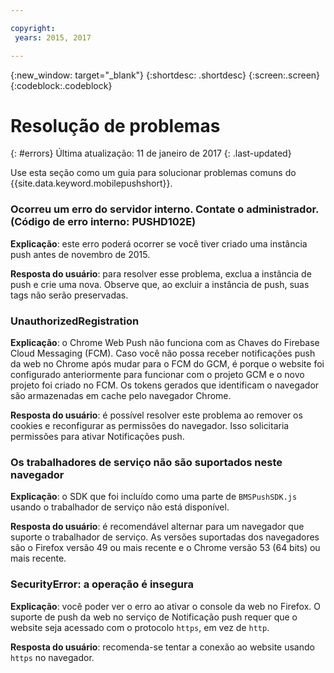 ```yaml
---

copyright:
 years: 2015, 2017

---
```


{:new_window: target="_blank"}
{:shortdesc: .shortdesc}
{:screen:.screen}
{:codeblock:.codeblock}

# Resolução de problemas
{: #errors}
Última atualização: 11 de janeiro de 2017
{: .last-updated}

Use esta seção como um guia para solucionar problemas comuns do {{site.data.keyword.mobilepushshort}}.


### Ocorreu um erro do servidor interno. Contate o administrador. (Código de erro interno: PUSHD102E)

**Explicação**: este erro poderá ocorrer se
você tiver criado uma instância push antes de novembro de 2015.  

**Resposta do usuário**: para resolver esse problema, exclua a instância de push e
crie uma nova. Observe que, ao excluir a instância de push, suas tags não serão preservadas.


### UnauthorizedRegistration

**Explicação**: o Chrome Web Push não
funciona com as Chaves do Firebase Cloud Messaging (FCM). Caso você não possa receber notificações push da web no Chrome após mudar para o FCM do GCM, é porque o website foi configurado anteriormente para
funcionar com o projeto GCM e o novo projeto foi criado no FCM. Os tokens gerados que identificam o navegador são armazenadas em cache pelo navegador Chrome.

**Resposta do usuário**: é possível resolver este problema ao remover os cookies e
reconfigurar as permissões do navegador. Isso
solicitaria permissões para ativar Notificações push. 


### Os trabalhadores de serviço não são suportados neste navegador

**Explicação**: o SDK que foi incluído como uma parte de `BMSPushSDK.js` usando o trabalhador de serviço não está disponível. 

**Resposta do usuário**: é recomendável alternar para um navegador que suporte o trabalhador de serviço. As versões suportadas dos navegadores são o Firefox versão 49 ou mais recente e o Chrome versão 53 (64 bits) ou mais recente.


### SecurityError: a operação é insegura

**Explicação**: você poder ver o erro ao ativar o console da web no Firefox. O suporte de push da web no serviço de Notificação push requer que o website seja acessado com o protocolo `https`, em vez de `http`.

**Resposta do usuário**: recomenda-se tentar a conexão ao website usando `https` no navegador.

